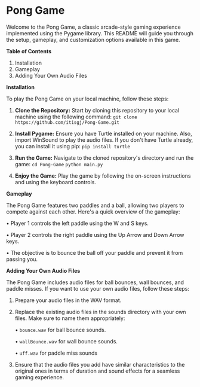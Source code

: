 # Pong Game

Welcome to the Pong Game, a classic arcade-style gaming experience implemented using the Pygame library. This README will guide you through the setup, gameplay, and customization options available in this game.

**Table of Contents**

1. Installation
2. Gameplay
3. Adding Your Own Audio Files


**Installation**

To play the Pong Game on your local machine, follow these steps:

1. **Clone the Repository:** Start by cloning this repository to your local machine using the following command:
`git clone https://github.com/itisgj/Pong-Game.git`

2. **Install Pygame:** Ensure you have Turtle installed on your machine. Also, import WinSound to play the audio files. If you don't have Turtle already, you can install it using pip:
`pip install turtle`

3. **Run the Game:** Navigate to the cloned repository's directory and run the game:
`cd Pong-Game`
`python main.py`

4. **Enjoy the Game:** Play the game by following the on-screen instructions and using the keyboard controls.


**Gameplay**

The Pong Game features two paddles and a ball, allowing two players to compete against each other. Here's a quick overview of the gameplay:

• Player 1 controls the left paddle using the W and S keys.

• Player 2 controls the right paddle using the Up Arrow and Down Arrow keys.

• The objective is to bounce the ball off your paddle and prevent it from passing you.


**Adding Your Own Audio Files**

The Pong Game includes audio files for ball bounces, wall bounces, and paddle misses. If you want to use your own audio files, follow these steps:

1. Prepare your audio files in the WAV format.
2. Replace the existing audio files in the sounds directory with your own files. Make sure to name them appropriately:

    •  `bounce.wav` for ball bounce sounds.
   
    •  `wallBounce.wav` for wall bounce sounds.
   
    •  `uff.wav` for paddle miss sounds
3. Ensure that the audio files you add have similar characteristics to the original ones in terms of duration and sound effects for a seamless gaming experience.
